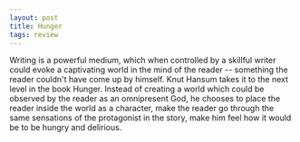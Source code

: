 ```yaml
---
layout: post
title: Hunger
tags: review
---
```


Writing is a powerful medium, which when controlled by a skillful
writer could evoke a captivating world in the mind of the reader --
something the reader couldn't have come up by himself. Knut Hansum
takes it to the next level in the book Hunger. Instead of creating a
world which could be observed by the reader as an omnipresent God, he
chooses to place the reader inside the world as a character, make the
reader go through the same sensations of the protagonist in the story,
make him feel how it would be to be hungry and delirious.
